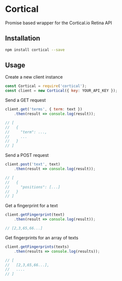# Cortical

Promise based wrapper for the Cortical.io Retina API

## Installation

```sh
npm install cortical --save
```

## Usage

Create a new client instance
```js
const Cortical = require('cortical');
const client = new Cortical({ key: YOUR_API_KEY });
```

Send a GET request
```js
client.get('terms', { term: text })
	.then(result => console.log(result));

// [
//   {
//     "term": ...,
//     ...
//   }
// ]
```

Send a POST request
```js
client.post('text', text)
	.then(result => console.log(result));

// [
//   {
//     "positions": [...]
//   }
// ]
```

Get a fingerprint for a text
```js
client.getFingerprint(text)
	.then(result => console.log(result));

// [2,3,65,66...]
```

Get fingerprints for an array of texts
```js
client.getFingerprints(texts)
	.then(results => console.log(results));

// [
//   [2,3,65,66...],
//   ....
// ]
```